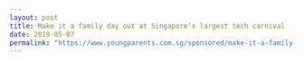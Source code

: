 ```yaml
---
layout: post
title: Make it a family day out at Singapore’s largest tech carnival
date: 2019-05-07
permalink: "https://www.youngparents.com.sg/sponsored/make-it-a-family-day-out-at-singapores-largest-tech-carnival/"
---
```

